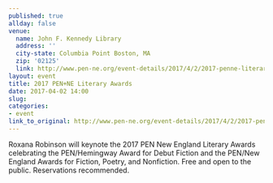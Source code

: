 ```yaml
---
published: true
allday: false
venue: 
  name: John F. Kennedy Library
  address: ''
  city-state: Columbia Point Boston, MA
  zip: '02125'
  link: http://www.pen-ne.org/event-details/2017/4/2/2017-penne-literary-awards
layout: event
title: 2017 PEN+NE Literary Awards
date: 2017-04-02 14:00
slug: 
categories:
- event
link_to_original: http://www.pen-ne.org/event-details/2017/4/2/2017-penne-literary-awards
---
```



Roxana Robinson will keynote the 2017 PEN New England Literary Awards celebrating the PEN/Hemingway Award for Debut Fiction and the PEN/New England Awards for Fiction, Poetry, and Nonfiction. Free and open to the public. Reservations recommended.